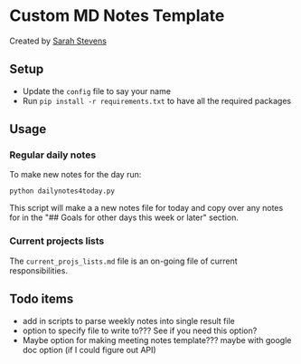 # Custom MD Notes Template

Created by [Sarah Stevens](https://github.com/sstevens2/)


## Setup

- Update the `config` file to say your name
- Run `pip install -r requirements.txt` to have all the required packages

## Usage

### Regular daily notes

To make new notes for the day run:
```
python dailynotes4today.py
```
This script will make a a new notes file for today and 
copy over any notes for in the "## Goals for other days this week or later" section.

### Current projects lists

The `current_projs_lists.md` file is an on-going file of current responsibilities. 


## Todo items

- add in scripts to parse weekly notes into single result file
- option to specify file to write to??? See if you need this option?
- Maybe option for making meeting notes template??? maybe with google doc option (if I could figure out API)



